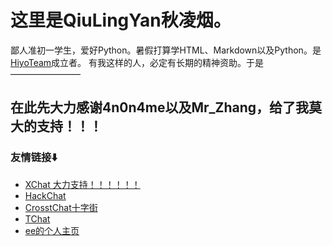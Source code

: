 # 这里是QiuLingYan秋凌烟。
  鄙人准初一学生，爱好Python。暑假打算学HTML、Markdown以及Python。是[HiyoTeam](https://hiyo-team.github.io/team/)成立者。
  有我这样的人，必定有长期的精神资助。于是————————
## 在此先大力感谢4n0n4me以及Mr_Zhang，给了我莫大的支持！！！

### 友情链接⬇️
  - [XChat 大力支持！！！！！！](https://xq.kzw.ink/)
  - [HackChat](https://hack.chat/)
  - [CrosstChat十字街](https://crosst.chat/)
  - [TChat](https://chat.thz.cool/)
  - [ee的个人主页](https://paperee.tk/)
